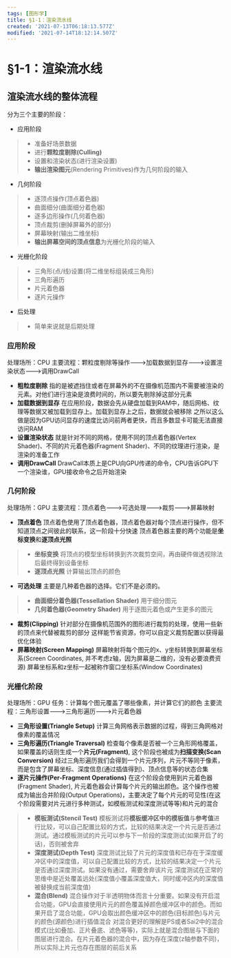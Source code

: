 ```yaml
---
tags: [图形学]
title: §1-1：渲染流水线
created: '2021-07-13T06:18:13.577Z'
modified: '2021-07-14T18:12:14.507Z'
---
```


# §1-1：渲染流水线

## 渲染流水线的整体流程
分为三个主要的阶段：
- 应用阶段
>- 准备好场景数据
>- 进行**颗粒度剔除(Culling)**
>- 设置和渲染状态(进行渲染设置)
>-  **输出渲染图元**(Rendering Primitives)作为几何阶段的输入

- 几何阶段
>- 逐顶点操作(顶点着色器)
>- 曲面细分(曲面细分着色器)
>- 逐多边形操作(几何着色器)
>- 顶点裁剪(删掉屏幕外的部分)
>- 屏幕映射(输出二维坐标)
>- **输出屏幕空间的顶点信息**为光栅化阶段的输入

- 光栅化阶段
>- 三角形(点/线)设置(将二维坐标组装成三角形)
>- 三角形遍历
>- 片元着色器
>- 逐片元操作

- 后处理
>- 简单来说就是后期处理

### 应用阶段
处理场所：CPU
主要流程：颗粒度剔除等操作--->加载数据到显存--->设置渲染状态--->调用DrawCall
- **粗粒度剔除**
指的是被遮挡住或者在屏幕外的不在摄像机范围内不需要被渲染的元素。对他们进行渲染是浪费时间的，所以要先剔除掉这部分元素
- **加载数据到显存**
在应用阶段，数据会先从硬盘加载到RAM中，随后网格、纹理等数据又被加载到显存上。加载到显存上之后，数据就会被移除
之所以这么做是因为GPU访问显存的速度比访问前两者更快，而且多数显卡可能无法直接访问RAM
- **设置渲染状态**
就是针对不同的网格，使用不同的顶点着色器(Vertex Shader)、不同的片元着色器(Fragment Shader)、不同的纹理进行渲染，是渲染的准备工作
- **调用DrawCall**
DrawCall本质上是CPU向GPU传递的命令，CPU告诉GPU下一个渲染谁，GPU接收命令之后开始渲染

### 几何阶段
处理场所：GPU
主要流程：顶点着色--->可选处理--->裁剪--->屏幕映射
- **顶点着色**
顶点着色使用了顶点着色器，顶点着色器对每个顶点进行操作，但不知道顶点之间彼此的联系，这一阶段十分快速
顶点着色器主要的两个功能是**坐标变换**和**逐顶点光照**
>- **坐标变换**
> 将顶点的模型坐标转换到齐次裁剪空间，再由硬件做透视除法后最终得到设备坐标
>- **逐顶点光照**
> 计算输出顶点的颜色
- **可选处理**
 主要是几种着色器的选择。它们不是必须的。
>- **曲面细分着色器(Tessellation Shader)**
> 用于细分图元
>- **几何着色器(Geometry Shader)**
> 用于逐图元着色或产生更多的图元
- **裁剪(Clipping)**
针对部分在摄像机范围外的图形进行裁剪的处理，使用一些新的顶点来代替被裁剪的部分
这样能节省资源，你可以自定义裁剪配置以获得最优化体验
- **屏幕映射(Screen Mapping)**
屏幕映射将每个图元的x、y坐标转换到屏幕坐标系(Screen Coordinates, 并不考虑z轴，因为屏幕是二维的，没有必要浪费资源)
屏幕坐标系和z坐标一起被称作窗口坐标系(Window Coordinates)

### 光栅化阶段
处理场所：GPU
任务：计算每个图元覆盖了哪些像素，并计算它们的颜色
主要流程：三角形设置--->三角形遍历--->片元着色器
- **三角形设置(Triangle Setup)**
计算三角网格表示数据的过程，得到三角网格对像素的覆盖情况
- **三角形遍历(Triangle Traversal)**
检查每个像素是否被一个三角形网格覆盖，如果覆盖的话则生成一个**片元(Fragment)**, 这个阶段也被成为**扫描变换(Scan Conversion)**
经过三角形遍历我们会得到一个片元序列，片元不等同于像素，而是包含了屏幕坐标、深度信息(通过插值得到)、顶点信息等的状态合集
- **逐片元操作(Per-Fragment Operations)**
在这个阶段会使用到片元着色器(Fragment Shader), 片元着色器会计算每个片元的输出颜色。这个操作也被成为输出合并阶段(Output Operations)，主要决定了每个片元的可见性(在这个阶段需要对片元进行多种测试，如模板测试和深度测试等等)和片元的混合
>- **模板测试(Stencil Test)**
> 模板测试将**模板缓冲区中的模板值**与**参考值**进行比较，可以自己配置比较的方式，比较的结果决定一个片元是否通过测试。通过模板测试的片元可以参与下一阶段的深度测试(如果开启了的话)，否则被舍弃
>- **深度测试(Depth Test)**
> 深度测试比较了片元的深度值和已存在于深度缓冲区中的深度值，可以自己配置比较的方式，比较的结果决定一个片元是否通过深度测试。如果没有通过，需要舍弃该片元
深度测试在正常的思维中是近处覆盖远处(深度值小覆盖深度值大，同时缓冲区内的深度值被替换成当前深度值)
>- **混合(Blend)**
> 混合操作对于半透明物体而言十分重要。如果没有开启混合功能，GPU会直接使用片元的颜色覆盖掉颜色缓冲区中的颜色。而如果开启了混合功能，GPU会取出颜色缓冲区中的颜色(目标颜色)与片元的颜色(源颜色)进行插值混合
对混合更好的理解是PS或者Sai2中的混合模式(比如叠加、正片叠底、滤色等等)，实际上就是混合图层与下面的图层进行混合。在片元着色器的混合中，因为存在深度(z轴参数不同)，所以实际上片元也存在图层的前后关系























